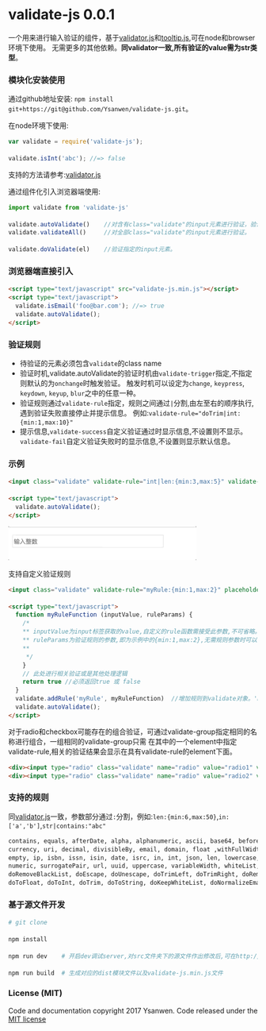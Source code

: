 # validate-js 0.0.1

一个用来进行输入验证的组件，基于[validator.js][validator-url]和[tooltip.js][tooltip-url],可在node和browser环境下使用。
无需更多的其他依赖。**同validator一致,所有验证的value需为str类型**。

### 模块化安装使用

通过github地址安装: `npm install git+https://git@github.com/Ysanwen/validate-js.git`。

在node环境下使用:

```javascript
var validate = require('validate-js');

validate.isInt('abc'); //=> false

```
支持的方法请参考:[validator.js][validator-url]

通过组件化引入浏览器端使用:

```javascript
import validate from 'validate-js'

validate.autoValidate()    //对含有class="validate"的input元素进行验证，验证时机通过设置input的validate-trigger属性决定。默认为onchange
validate.validateAll()     //对全部class="validate"的input元素进行验证。

validate.doValidate(el)    //验证指定的input元素。
```

### 浏览器端直接引入 

```html
<script type="text/javascript" src="validate-js.min.js"></script>
<script type="text/javascript">
  validate.isEmail('foo@bar.com'); //=> true
  validate.autoValidate();
</script>
```

### 验证规则

- 待验证的元素必须包含`validate`的class name
- 验证时机,validate.autoValidate的验证时机由`validate-trigger`指定,不指定则默认的为`onchange`时触发验证。
  触发时机可以设定为`change`, `keypress`, `keydown`, `keyup`, `blur`之中的任意一种。
- 验证规则通过`validate-rule`指定，规则之间通过`|`分割,由左至右的顺序执行,遇到验证失败直接停止并提示信息。
  例如:`validate-rule="doTrim|int:{min:1,max:10}"`
- 提示信息,`validate-success`自定义验证通过时显示信息,不设置则不显示。`validate-fail`自定义验证失败时的显示信息,不设置则显示默认信息。

### 示例

```html
<input class="validate" validate-rule="int|len:{min:3,max:5}" validate-success="输入正确" validate-fail="请输入数字" placeholder="输入整数">

<script type="text/javascript">
  validate.autoValidate();
</script>
```
![样例](/sample.gif)

支持自定义验证规则

```html
<input class="validate" validate-rule="myRule:{min:1,max:2}" placeholder="自定义规则">

<script type="text/javascript">
  function myRuleFunction (inputValue, ruleParams) {
    /* 
    ** inputValue为input标签获取的value,自定义的rule函数需接受此参数,不可省略。
    ** ruleParams为验证规则的参数,即为示例中的{min:1,max:2},无需规则参数时可以省略
    ** 
     */
    }
    // 此处进行相关验证或是其他处理逻辑
    return true //必须返回true 或 false
  }
  validate.addRule('myRule', myRuleFunction)  //增加规则到validate对象。'myrule'需与validate-rule中一致。
  validate.autoValidate();
</script>
```

对于radio和checkbox可能存在的组合验证，可通过validate-group指定相同的名称进行组合，一组相同的validate-group只需
在其中的一个element中指定validate-rule,相关的验证结果会显示在具有validate-rule的element下面。

```html
<div><input type="radio" class="validate" name="radio" value="radio1" validate-group="group1"/> radio1</div>
<div><input type="radio" class="validate" name="radio" value="radio2" validate-group="group1" validate-rule="in:['radio2','radio3']"/> radio2</div>
```

### 支持的规则

同[validator.js][validator-url]一致，参数部分通过`:`分割，例如:`len:{min:6,max:50}`,`in:['a','b']`,`str|contains:"abc"`

```bash
contains, equals, afterDate, alpha, alphanumeric, ascii, base64, beforeDate, boolean, byteLen, creditCard, 
currency, uri, decimal, divisibleBy, email, domain, float ,withFullWidth, withHalfWidth, hexColor, hexadecimal,
empty, ip, isbn, issn, isin, date, isrc, in, int, json, len, lowercase, macAdd, md5, mobile, mongoId, multiByte,
numeric, surrogatePair, url, uuid, uppercase, variableWidth, whiteList, matches,
doRemoveBlackList, doEscape, doUnescape, doTrimLeft, doTrimRight, doRemoveLowercase, doToBoolean, doToDate,
doToFloat, doToInt, doTrim, doToString, doKeepWhiteList, doNormalizeEmail

```

### 基于源文件开发

```bash
# git clone

npm install

npm run dev    # 开启dev调试server,对src文件夹下的源文件作出修改后,可在http://localhost:8080/增加相应的规则进行检测

npm run build  # 生成对应的dist模块文件以及validate-js.min.js文件 

```

### License (MIT)

Code and documentation copyright 2017 Ysanwen. Code released under the [MIT license][mit-url]


[validator-url]: https://github.com/chriso/validator.js
[tooltip-url]: https://github.com/FezVrasta/popper.js
[mit-url]: https://github.com/FezVrasta/popper.js/blob/master/LICENSE.md